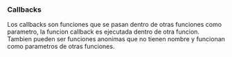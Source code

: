 ### Callbacks
Los callbacks son funciones que se pasan dentro de otras funciones como parametro, la funcion callback es ejecutada dentro de otra funcion. 
Tambien pueden ser funciones anonimas que no tienen nombre y funcionan como parametros de otras funciones.